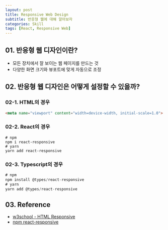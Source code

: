 ```yaml
---
layout: post
title: Responsive Web Design
subtitle: 반응형 웹에 대해 알아보자
categories: Skill
tags: [React, Responsive Web]
---
```


## 01. 반응형 웹 디자인이란?

- 모든 장치에서 잘 보이는 웹 페이지를 만드는 것
- 다양한 화면 크기와 뷰포트에 맞게 자동으로 조정

## 02. 반응형 웹 디자인은 어떻게 설정할 수 있을까?

### 02-1. HTML의 경우

```html
<meta name="viewport" content="width=device-width, initial-scale=1.0">
```

### 02-2. React의 경우

```React
# npm
npm i react-responsive
# yarn
yarn add react-responsive
```

### 02-3. Typescript의 경우

```Typescript
# npm
npm install @types/react-responsive
# yarn 
yarn add @types/react-responsive
```

## 03. Reference

- [w3school - HTML Responsive](https://www.w3schools.com/html/html_responsive.asp)
- [npm react-responsive](https://www.npmjs.com/package/react-responsive)